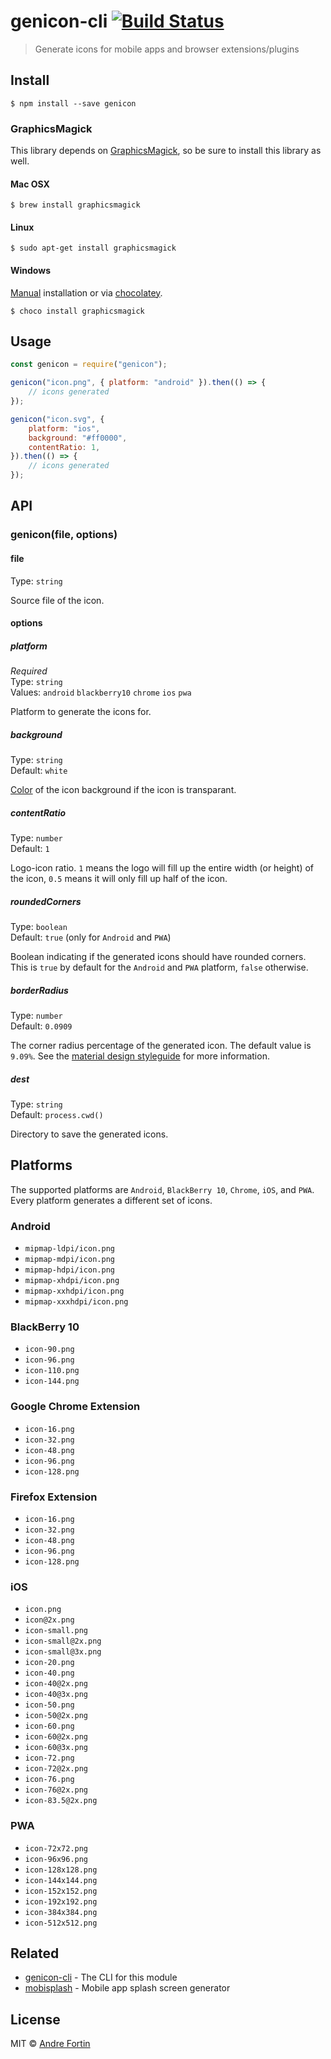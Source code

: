 # genicon-cli [![Build Status](https://travis-ci.com/andrefortin/genicon.svg?branch=master)](https://travis-ci.com/andrefortin/genicon)

> Generate icons for mobile apps and browser extensions/plugins

## Install

```
$ npm install --save genicon
```

### GraphicsMagick

This library depends on [GraphicsMagick](http://www.graphicsmagick.org/), so be sure to install this library as well.

#### Mac OSX

```
$ brew install graphicsmagick
```

#### Linux

```
$ sudo apt-get install graphicsmagick
```

#### Windows

[Manual](http://www.graphicsmagick.org/INSTALL-windows.html) installation or via [chocolatey](https://chocolatey.org/).

```
$ choco install graphicsmagick
```

## Usage

```js
const genicon = require("genicon");

genicon("icon.png", { platform: "android" }).then(() => {
	// icons generated
});

genicon("icon.svg", {
	platform: "ios",
	background: "#ff0000",
	contentRatio: 1,
}).then(() => {
	// icons generated
});
```

## API

### genicon(file, options)

#### file

Type: `string`

Source file of the icon.

#### options

##### platform

_Required_<br>
Type: `string`<br>
Values: `android` `blackberry10` `chrome` `ios` `pwa`

Platform to generate the icons for.

##### background

Type: `string`<br>
Default: `white`

[Color](http://www.graphicsmagick.org/GraphicsMagick.html#details-fill) of the icon background if the icon is transparant.

##### contentRatio

Type: `number`<br>
Default: `1`

Logo-icon ratio. `1` means the logo will fill up the entire width (or height) of the icon, `0.5` means it will only fill up half of the icon.

##### roundedCorners

Type: `boolean`<br>
Default: `true` (only for `Android` and `PWA`)

Boolean indicating if the generated icons should have rounded corners. This is `true` by default for the `Android` and `PWA` platform, `false` otherwise.

##### borderRadius

Type: `number`<br>
Default: `0.0909`

The corner radius percentage of the generated icon. The default value is `9.09%`. See the [material design styleguide](https://material.io/design/platform-guidance/android-icons.html#keyline-shapes) for more information.

##### dest

Type: `string`<br>
Default: `process.cwd()`

Directory to save the generated icons.

## Platforms

The supported platforms are `Android`, `BlackBerry 10`, `Chrome`, `iOS`, and `PWA`. Every platform generates a different set of icons.

### Android

- `mipmap-ldpi/icon.png`
- `mipmap-mdpi/icon.png`
- `mipmap-hdpi/icon.png`
- `mipmap-xhdpi/icon.png`
- `mipmap-xxhdpi/icon.png`
- `mipmap-xxxhdpi/icon.png`

### BlackBerry 10

- `icon-90.png`
- `icon-96.png`
- `icon-110.png`
- `icon-144.png`

### Google Chrome Extension

- `icon-16.png`
- `icon-32.png`
- `icon-48.png`
- `icon-96.png`
- `icon-128.png`

### Firefox Extension

- `icon-16.png`
- `icon-32.png`
- `icon-48.png`
- `icon-96.png`
- `icon-128.png`

### iOS

- `icon.png`
- `icon@2x.png`
- `icon-small.png`
- `icon-small@2x.png`
- `icon-small@3x.png`
- `icon-20.png`
- `icon-40.png`
- `icon-40@2x.png`
- `icon-40@3x.png`
- `icon-50.png`
- `icon-50@2x.png`
- `icon-60.png`
- `icon-60@2x.png`
- `icon-60@3x.png`
- `icon-72.png`
- `icon-72@2x.png`
- `icon-76.png`
- `icon-76@2x.png`
- `icon-83.5@2x.png`

### PWA

- `icon-72x72.png`
- `icon-96x96.png`
- `icon-128x128.png`
- `icon-144x144.png`
- `icon-152x152.png`
- `icon-192x192.png`
- `icon-384x384.png`
- `icon-512x512.png`

## Related

- [genicon-cli](https://github.com/andrefortin/genicon-cli) - The CLI for this module
- [mobisplash](https://github.com/SamVerschueren/mobisplash) - Mobile app splash screen generator

## License

MIT © [Andre Fortin](http://github.com/andrefortin)
